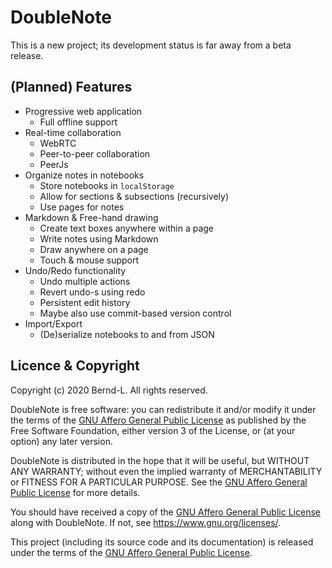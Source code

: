 # DoubleNote

This is a new project; its development status is far away from a beta release.

## (Planned) Features

- Progressive web application
  - Full offline support
- Real-time collaboration
  - WebRTC
  - Peer-to-peer collaboration
  - PeerJs
- Organize notes in notebooks
  - Store notebooks in `localStorage`
  - Allow for sections & subsections (recursively)
  - Use pages for notes
- Markdown & Free-hand drawing
  - Create text boxes anywhere within a page
  - Write notes using Markdown
  - Draw anywhere on a page
  - Touch & mouse support
- Undo/Redo functionality
  - Undo multiple actions
  - Revert undo-s using redo
  - Persistent edit history
  - Maybe also use commit-based version control
- Import/Export
  - (De)serialize notebooks to and from JSON

## Licence & Copyright

Copyright (c) 2020 Bernd-L. All rights reserved.

DoubleNote is free software: you can redistribute it and/or modify it under the terms of the [GNU Affero General Public License](/LICENSE.md) as published by the Free Software Foundation, either version 3 of the License, or (at your option) any later version.

DoubleNote is distributed in the hope that it will be useful, but WITHOUT ANY WARRANTY; without even the implied warranty of MERCHANTABILITY or FITNESS FOR A PARTICULAR PURPOSE. See the [GNU Affero General Public License](/LICENSE.md) for more details.

You should have received a copy of the [GNU Affero General Public License](/LICENSE.md) along with DoubleNote. If not, see <https://www.gnu.org/licenses/>.

This project (including its source code and its documentation) is released under the terms of the [GNU Affero General Public License](/LICENSE.md).
